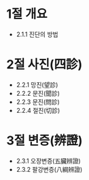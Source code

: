 # 1절 개요
- 2.1.1 진단의 방법
# 2절 사진(四診)
- 2.2.1 망진(望診)
- 2.2.2 문진(聞診)
- 2.2.3 문진(問診)
- 2.2.4 절진(切診)
# 3절 변증(辨證)
- 2.3.1 오장변증(五臟辨證)
- 2.3.2 팔강변증(八綱辨證)